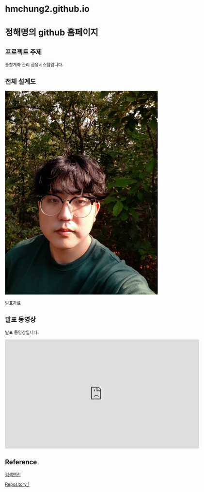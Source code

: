# hmchung2.github.io
# 정해명의 github 홈페이지 

## 프로젝트 주제 

통합계좌 관리 금융시스템입니다. 

## 전체 설계도 

<img src="test.jpg"/><br>  

[발표자료](/project.pptx)<br> 

## 발표 동영상 

발표 동영상입니다. 

<iframe id="ytplayer" type="text/html" width="640" height="360" src="https://www.youtube.com/embed/reOGfxYJre0" frameborder="0"></iframe> 

## Reference 

[검색엔진](https://naver.com) 

[Repository 1](https://hmchung2.github.io/hmchung2.github.io)
